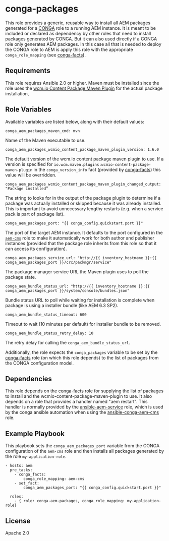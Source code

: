 # conga-packages

This role provides a generic, reusable way to install all AEM packages generated for a [CONGA](http://devops.wcm.io/conga/) role to a running AEM instance. It is meant to be included or declared as dependency by other roles that need to install packages generated by CONGA. But it can also used directly if a CONGA role only generates AEM packages. In this case all that is needed to deploy the CONGA role to AEM is apply this role with the appropriate `conga_role_mapping` (see [conga-facts](https://github.com/wcm-io-devops/ansible-conga-facts)).

## Requirements

This role requires Ansible 2.0 or higher. Maven must be installed since the role uses the [wcm.io Content Package Maven Plugin](http://wcm.io/tooling/maven/plugins/wcmio-content-package-maven-plugin/) for the actual package installation, 


## Role Variables

Available variables are listed below, along with their default values:

	conga_aem_packages_maven_cmd: mvn

Name of the Maven executable to use. 

	conga_aem_packages_wcmio_content_package_maven_plugin_version: 1.6.0

The default version of the wcm.io content package maven plugin to use.
If a version is specified for `io.wcm.maven.plugins:wcmio-content-package-maven-plugin` in the `conga_version_info` fact (provided by [conga-facts](https://github.com/wcm-io-devops/ansible-conga-facts)) this value will be overridden.

	conga_aem_packages_wcmio_content_package_maven_plugin_changed_output: "Package installed"

The string to looks for in the output of the package plugin to determine if a package was actually installed or skipped because it was already installed. This is important to avoid unnecessary lengthy restarts (e.g. when a service pack is part of package list).

	conga_aem_packages_port: "{{ conga_config.quickstart.port }}"

The port of the target AEM instance. It defaults to the port configured in the [`aem-cms`](https://github.com/wcm-io-devops/conga-aem-definitions/blob/develop/conga-aem-definitions/src/main/roles/aem-cms.yaml) role to make it automatically work for both author and publisher instances (provided that the package role inherits from this role so that it can access its configuration).

	conga_aem_packages_service_url: "http://{{ inventory_hostname }}:{{ conga_aem_packages_port }}/crx/packmgr/service"

The  package manager service URL the Maven plugin uses to poll the package state.

    conga_aem_bundle_status_url: "http://{{ inventory_hostname }}:{{ conga_aem_packages_port }}/system/console/bundles.json"

Bundle status URL to poll while waiting for installation is complete when package is using a installer bundle (like AEM 6.3 SP2).

    conga_aem_bundle_status_timeout: 600

Timeout to wait (10 minutes per default) for installer bundle to be removed.

    conga_aem_bundle_status_retry_delay: 10

The retry delay for calling the `conga_aem_bundle_status_url`.

Additionally, the role expects the `conga_packages` variable to be set by the [conga-facts](https://github.com/wcm-io-devops/ansible-conga-facts) role (on which this role depends) to the list of packages from the CONGA configuration model.

## Dependencies

This role depends on the
[conga-facts](https://github.com/wcm-io-devops/ansible-conga-facts) role
for supplying the list of packages to install and the wcmio-content-package-maven-plugin to use.
It also depends on a role that provides a handler named "aem restart". This handler is normally
provided by the [ansible-aem-service](https://github.com/wcm-io-devops/ansible-aem-service)
role, which is used by the conga ansible automation when using the
[ansible-conga-aem-cms](https://github.com/wcm-io-devops/ansible-conga-aem-cms) role.

## Example Playbook

This playbook sets the `conga_aem_packages_port`  variable from the CONGA configuration of the `aem-cms` role and then installs all packages generated by the role `my-application-role`.

	- hosts: aem
	  pre_tasks:
	    - conga_facts:
	        conga_role_mapping: aem-cms
	    - set_fact:
	        conga_aem_packages_port: "{{ conga_config.quickstart.port }}"
	
	  roles:
	    - { role: conga-aem-packages, conga_role_mapping: my-application-role}

## License

Apache 2.0
